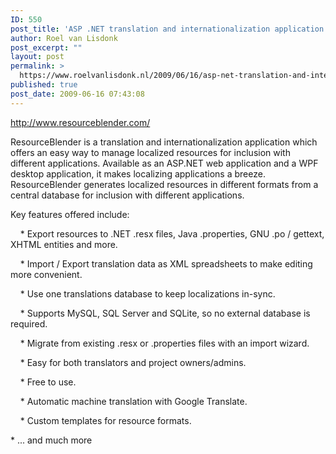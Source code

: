```yaml
---
ID: 550
post_title: 'ASP .NET translation and internationalization application &#8211; ResourceBlender'
author: Roel van Lisdonk
post_excerpt: ""
layout: post
permalink: >
  https://www.roelvanlisdonk.nl/2009/06/16/asp-net-translation-and-internationalization-application-resourceblender/
published: true
post_date: 2009-06-16 07:43:08
---
```

<p><a href="http://www.resourceblender.com/">http://www.resourceblender.com/</a></p>  <p>ResourceBlender is a translation and internationalization application which offers an easy way to manage localized resources for inclusion with different applications. Available as an ASP.NET web application and a WPF desktop application, it makes localizing applications a breeze. ResourceBlender generates localized resources in different formats from a central database for inclusion with different applications.</p>  <p>Key features offered include:</p>  <p>&#160;&#160;&#160; * Export resources to .NET .resx files, Java .properties, GNU .po / gettext, XHTML entities and more.</p>  <p>&#160;&#160;&#160; * Import / Export translation data as XML spreadsheets to make editing more convenient.</p>  <p>&#160;&#160;&#160; * Use one translations database to keep localizations in-sync.</p>  <p>&#160;&#160;&#160; * Supports MySQL, SQL Server and SQLite, so no external database is required.</p>  <p>&#160;&#160;&#160; * Migrate from existing .resx or .properties files with an import wizard.</p>  <p>&#160;&#160;&#160; * Easy for both translators and project owners/admins.</p>  <p>&#160;&#160;&#160; * Free to use.</p>  <p>&#160;&#160;&#160; * Automatic machine translation with Google Translate.</p>  <p>&#160;&#160;&#160; * Custom templates for resource formats.</p>  <p>* ... and much more</p>